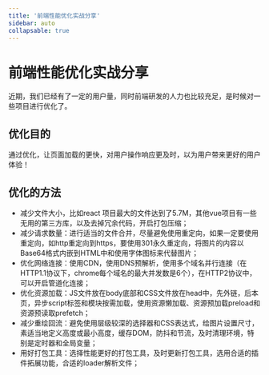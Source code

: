 ```yaml
---
title: '前端性能优化实战分享'
sidebar: auto
collapsable: true
---
```

# 前端性能优化实战分享

近期，我们已经有了一定的用户量，同时前端研发的人力也比较充足，是时候对一些项目进行优化了。

## 优化目的

通过优化，让页面加载的更快，对用户操作响应更及时，以为用户带来更好的用户体验！

## 优化的方法
- 减少文件大小，比如react 项目最大的文件达到了5.7M，其他vue项目有一些无用的第三方库，以及去掉冗余代码，开启打包压缩；
- 减少请求数量：进行适当的文件合并，尽量避免使用重定向，如果一定要使用重定向，如http重定向到https，要使用301永久重定向，将图片的内容以Base64格式内嵌到HTML中和使用字体图标来代替图片；
- 优化网络连接：使用CDN，使用DNS预解析，使用多个域名并行连接（在HTTP1.1协议下，chrome每个域名的最大并发数是6个），在HTTP2协议中，可以开启管道化连接；
- 优化资源加载：JS文件放在body底部和CSS文件放在head中，先外链，后本页，异步script标签和模块按需加载，使用资源懒加载、资源预加载preload和资源预读取prefetch；
- 减少重绘回流：避免使用层级较深的选择器和CSS表达式，给图片设置尺寸，素适当地定义高度或最小高度，缓存DOM，防抖和节流，及时清理环境，特别是定时器和全局变量；
- 用好打包工具：选择性能更好的打包工具，及时更新打包工具，选用合适的插件拓展功能，合适的loader解析文件；
